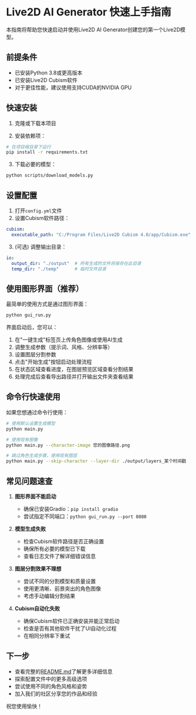 # Live2D AI Generator 快速上手指南

本指南将帮助您快速启动并使用Live2D AI Generator创建您的第一个Live2D模型。

## 前提条件

- 已安装Python 3.8或更高版本
- 已安装Live2D Cubism软件
- 对于更佳性能，建议使用支持CUDA的NVIDIA GPU

## 快速安装

1. 克隆或下载本项目

2. 安装依赖项：
```bash
# 在项目根目录下运行
pip install -r requirements.txt
```

3. 下载必要的模型：
```bash
python scripts/download_models.py
```

## 设置配置

1. 打开`config.yml`文件
2. 设置Cubism软件路径：
```yaml
cubism:
  executable_path: "C:/Program Files/Live2D Cubism 4.0/app/Cubism.exe"  # 替换为您的实际路径
```
3. (可选) 调整输出目录：
```yaml
io:
  output_dir: "./output"  # 所有生成的文件将保存在此目录
  temp_dir: "./temp"      # 临时文件目录
```

## 使用图形界面（推荐）

最简单的使用方式是通过图形界面：

```bash
python gui_run.py
```

界面启动后，您可以：

1. 在"一键生成"标签页上传角色图像或使用AI生成
2. 调整生成参数（提示词、风格、分辨率等）
3. 设置图层分割参数
4. 点击"开始生成"按钮启动处理流程
5. 在状态区域查看进度，在图层预览区域查看分割结果
6. 处理完成后查看导出路径并打开输出文件夹查看结果

## 命令行快速使用

如果您想通过命令行使用：

```bash
# 使用默认设置生成模型
python main.py

# 使用现有图像
python main.py --character-image 您的图像路径.png

# 跳过角色生成步骤，使用现有图层
python main.py --skip-character --layer-dir ./output/layers_某个时间戳
```

## 常见问题速查

1. **图形界面不能启动**
   - 确保已安装Gradio：`pip install gradio`
   - 尝试指定不同端口：`python gui_run.py --port 8080`

2. **模型生成失败**
   - 检查Cubism软件路径是否正确设置
   - 确保所有必要的模型已下载
   - 查看日志文件了解详细错误信息

3. **图层分割效果不理想**
   - 尝试不同的分割模型和质量设置
   - 使用更清晰、前景突出的角色图像
   - 考虑手动编辑分割结果

4. **Cubism自动化失败**
   - 确保Cubism软件已正确安装并能正常启动
   - 检查是否有其他软件干扰了UI自动化过程
   - 在相同分辨率下重试

## 下一步

- 查看完整的[README.md](README.md)了解更多详细信息
- 探索配置文件中的更多高级选项
- 尝试使用不同的角色风格和姿势
- 加入我们的社区分享您的作品和经验

祝您使用愉快！ 